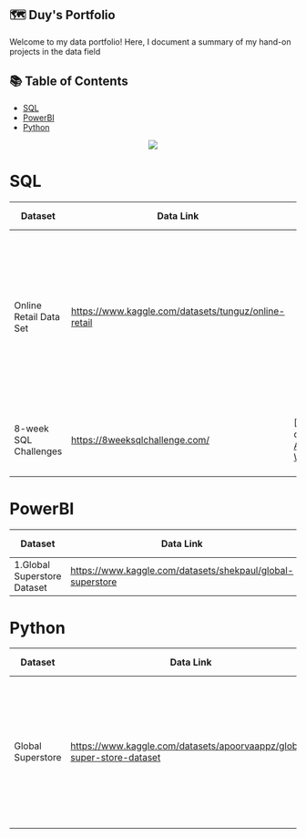 ## 🗺 **Duy's Portfolio**
Welcome to my data portfolio! Here, I document a summary of my hand-on projects in the data field

## 📚 **Table of Contents**
- [SQL](#SQL)
- [PowerBI](#PowerBI)
- [Python](#Python)
<p align="center"> 
<img src="https://www.clicdata.com/wp-content/uploads/2021/06/transfrom-data-actionable-insights.jpg"
</p>
        
# SQL

Dataset | Data Link | Project Link | Project Descriptions
--- | ---| ---| ---|
Online Retail Data Set | https://www.kaggle.com/datasets/tunguz/online-retail | | Phân tích hành vi mua hàng của khách hàng để tìm ra insight giúp công ty lựa chọn chính sách bán hàng phù hợp từ dữ liệu thật thông qua google bigquerry
8-week SQL Challenges | https://8weeksqlchallenge.com/ | [8-week challenges]https://github.com/AnhDuyVu/Data-Analysis-Projects/tree/main/8-Week%20SQL%20Challenges | Luyện tập ad-hoc tasks thông qua 8-week SQL challenges

# PowerBI

Dataset | Data Link | Project Link | Project Details
---| ---| ---| --- |
1.Global Superstore Dataset | https://www.kaggle.com/datasets/shekpaul/global-superstore | Sale Analysis Dashboard

# Python
Dataset | Data Link | Project Link | Project Descriptions |Libraries
--- | --- | ---| --- | --- |
Global Superstore | https://www.kaggle.com/datasets/apoorvaappz/global-super-store-dataset | [RFM Analysis](https://github.com/AnhDuyVu/Data-Analysis-Projects/blob/4fcd675d3c2719a258b970ad9b1236e8f4745429/RFM%20Analysis%20in%20Python/RFM_analysis_project_global_superstore_by_Python.ipynb)| Data Wrangling and RFM analysis to analyse customer behaviour get customer behavior insight for sale campaigns | pandas, numpy, matplotlib, seaborn
